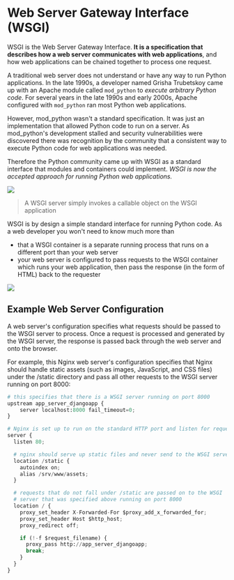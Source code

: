 # Web Server Gateway Interface (WSGI)

WSGI is the Web Server Gateway Interface. **It is a specification that describes how a web server communicates with web applications**, and how web applications can be chained together to process one request.

A traditional web server does not understand or have any way to run Python applications. In the late 1990s, a developer named Grisha Trubetskoy came up with an Apache module called `mod_python` to *execute arbitrary Python code*. For several years in the late 1990s and early 2000s, Apache configured with `mod_python` ran most Python web applications.

However, mod_python wasn't a standard specification. It was just an implementation that allowed Python code to run on a server. As mod_python's development stalled and security vulnerabilities were discovered there was recognition by the community that a consistent way to execute Python code for web applications was needed.

Therefore the Python community came up with WSGI as a standard interface that modules and containers could implement. *WSGI is now the accepted approach for running Python web applications.*

![](https://www.fullstackpython.com/img/visuals/wsgi-interface.png)

> A WSGI server simply invokes a callable object on the WSGI application

WSGI is by design a simple standard interface for running Python code. As a web developer you won't need to know much more than
* that a WSGI container is a separate running process that runs on a different port than your web server
* your web server is configured to pass requests to the WSGI container which runs your web application, then pass the response (in the form of HTML) back to the requester

![](https://www.fullstackpython.com/img/visuals/web-browser-server-wsgi.png)

## Example Web Server Configuration
A web server's configuration specifies what requests should be passed to the WSGI server to process. Once a request is processed and generated by the WSGI server, the response is passed back through the web server and onto the browser.

For example, this Nginx web server's configuration specifies that Nginx should handle static assets (such as images, JavaScript, and CSS files) under the /static directory and pass all other requests to the WSGI server running on port 8000:
```python
# this specifies that there is a WSGI server running on port 8000
upstream app_server_djangoapp {
    server localhost:8000 fail_timeout=0;
}

# Nginx is set up to run on the standard HTTP port and listen for requests
server {
  listen 80;

  # nginx should serve up static files and never send to the WSGI server
  location /static {
    autoindex on;
    alias /srv/www/assets;
  }

  # requests that do not fall under /static are passed on to the WSGI
  # server that was specified above running on port 8000
  location / {
    proxy_set_header X-Forwarded-For $proxy_add_x_forwarded_for;
    proxy_set_header Host $http_host;
    proxy_redirect off;

    if (!-f $request_filename) {
      proxy_pass http://app_server_djangoapp;
      break;
    }
  }
}
```
